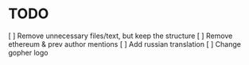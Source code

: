 # TODO
[ ] Remove unnecessary files/text, but keep the structure
[ ] Remove ethereum & prev author mentions
[ ] Add russian translation
[ ] Change gopher logo
